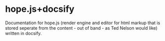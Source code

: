 # hope.js+docsify
Documentation for hope.js (render engine and editor for html markup that is stored seperate from the content - out of band - as Ted Nelson would like) written in docsify.

